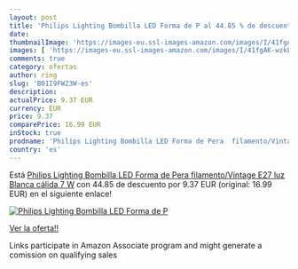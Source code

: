 ```yaml
---
layout: post
title: 'Philips Lighting Bombilla LED Forma de P al 44.85 % de descuento'
date: 
thumbnailImage: 'https://images-eu.ssl-images-amazon.com/images/I/41fgAK-wzkL._SL200_.jpg'
images: [ 'https://images-eu.ssl-images-amazon.com/images/I/41fgAK-wzkL._SL200_.jpg' ]
comments: true
category: ofertas
author: ring
slug: 'B01I9FWZ3W-es'
description:
actualPrice: 9.37 EUR
currency: EUR
price: 9.37
comparePrice: 16.99 EUR
inStock: true
prodname: 'Philips Lighting Bombilla LED Forma de Pera  filamento/Vintage  E27  luz Blanca cálida  7 W'
country: 'es'
---
```


Está [Philips Lighting Bombilla LED Forma de Pera  filamento/Vintage  E27  luz Blanca cálida  7 W](https://www.amazon.es/dp/B01I9FWZ3W/?tag=tolees-21) con 44.85 de descuento por 9.37 EUR (original: 16.99 EUR) en el siguiente enlace!

[![Philips Lighting Bombilla LED Forma de P](https://images-eu.ssl-images-amazon.com/images/I/41fgAK-wzkL._SL200_.jpg)](https://www.amazon.es/dp/B01I9FWZ3W/?tag=tolees-21)

[Ver la oferta!!](https://www.amazon.es/dp/B01I9FWZ3W/?tag=tolees-21)

Links participate in Amazon Associate program and might generate a comission on qualifying sales


